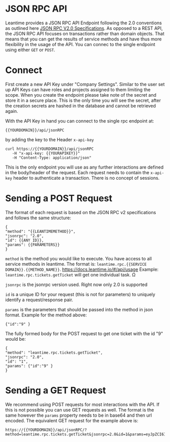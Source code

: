 # JSON RPC API  

Leantime provides a JSON RPC API Endpoint following the 2.0 conventions as outlined here [JSON RPC V2.0 Specifications](https://www.jsonrpc.org/specification).
As opposed to a REST API, the JSON RPC API focuses on transactions rather than domain objects. That means that you can get the results of service methods and have thus more flexibility in the usage of the API. 
You can connec to the single endpoint using either `GET` or `POST`. 

# Connect

First create a new API Key under "Company Settings". Similar to the user set up API Keys can have roles and projects assigned to them limiting the scope. 
When you create the endpoint please take note of the secret and store it in a secure place. This is the only time you will see the secret, after the creation secrets are hashed in the database and cannot be retrieved again.

With the API Key in hand you can connect to the single rpc endpoint at:

```
{{YOURDOMAIN}}/api/jsonRPC
```

by adding the key to the Header `x-api-key` 

```
curl https://{{YOURDOMAIN}}/api/jsonRPC
   -H "x-api-key: {{YOURAPIKEY}}"
   -H "Content-Type: application/json"
```

This is the only endpoint you will use as any further interactions are defined in the body/header of the request. 
Each request needs to contain the `x-api-key` header to authenticate a transaction. There is no concept of sessions. 

# Sending a POST Request

The format of each request is based on the JSON RPC v2 specifications and follows the same structure:

```
{
"method": "{{LEANTIMEMETHOD}}",
"jsonrpc": "2.0",
"id": {{ANY ID}},
"params": {{PARAMETERS}}
} 

```

`method` is the method you would like to execute. You have access to all service methods in leantime. The format is: `leantime.rpc.{{SERVICE DOMAIN}}.{{METHOD_NAME}}`. https://docs.leantime.io/#/api/usage
Example: `leantime.rpc.tickets.getTicket` will get one individual task. Ω

`jsonrpc` is the jsonrpc version used. Right now only 2.0 is supported

`id` is a unique ID for your request (this is not for parameters) to uniquely identify a request/response pair.

`params` is the parameters that should be passed into the method in json format. Example for the method above: 

```
{"id":"9" }
```

The fully formed body for the POST request to get one ticket with the id "9" would be:

```
{
"method": "leantime.rpc.tickets.getTicket",
"jsonrpc": "2.0",
"id": "1",
"params": {"id":"9" }
} 
```

# Sending a GET Request

We recommend using POST requests for most interactions with the API. If this is not possible you can use GET requests as well. The format is the same however the `params` property needs to be in base64 and then url encoded. The equivalent GET request for the example above is:

```
https://{{YOURDOMAIN}}/api/jsonRPC/?method=leantime.rpc.tickets.getTicket&jsonrpc=2.0&id=1&params=eyJpZCI6IjkifQ%3D%3D
```


